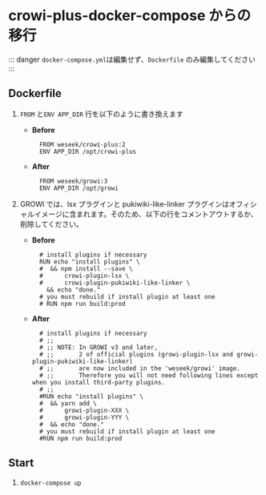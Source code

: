 # crowi-plus-docker-compose からの移行

::: danger
`docker-compose.yml`は編集せず、`Dockerfile` のみ編集してください
:::

## Dockerfile

1. `FROM` と`ENV APP_DIR` 行を以下のように書き換えます
   * **Before**

     ```docker
       FROM weseek/crowi-plus:2
       ENV APP_DIR /opt/crowi-plus
     ```

   * **After**

     ```docker
       FROM weseek/growi:3
       ENV APP_DIR /opt/growi
     ```
2. GROWI では、lsx プラグインと pukiwiki-like-linker プラグインはオフィシャルイメージに含まれます。そのため、以下の行をコメントアウトするか、削除してください。
   * **Before**

     ```docker
       # install plugins if necessary
       RUN echo "install plugins" \
       #  && npm install --save \
       #      crowi-plugin-lsx \
       #      crowi-plugin-pukiwiki-like-linker \
         && echo "done."
       # you must rebuild if install plugin at least one
       # RUN npm run build:prod
     ```

   * **After**

     ```docker
       # install plugins if necessary
       # ;;
       # ;; NOTE: In GROWI v3 and later,
       # ;;       2 of official plugins (growi-plugin-lsx and growi-plugin-pukiwiki-like-linker)
       # ;;       are now included in the 'weseek/growi' image.
       # ;;       Therefore you will not need following lines except when you install third-party plugins.
       # ;;
       #RUN echo "install plugins" \
       #  && yarn add \
       #      growi-plugin-XXX \
       #      growi-plugin-YYY \
       #  && echo "done."
       # you must rebuild if install plugin at least one
       #RUN npm run build:prod
     ```

## Start

1. `docker-compose up`
